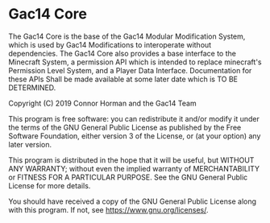 # Gac14 Core #

The Gac14 Core is the base of the Gac14 Modular Modification System, which is used by Gac14 Modifications to interoperate without dependencies. 
The Gac14 Core also provides a base interface to the Minecraft System, a permission API which is intended to replace minecraft's Permission Level System, and a Player Data Interface. 
Documentation for these APIs Shall be made available at some later date which is TO BE DETERMINED. 

Copyright (C) 2019 Connor Horman and the Gac14 Team

This program is free software: you can redistribute it and/or modify
it under the terms of the GNU General Public License as published by
the Free Software Foundation, either version 3 of the License, or
(at your option) any later version.

This program is distributed in the hope that it will be useful,
but WITHOUT ANY WARRANTY; without even the implied warranty of
MERCHANTABILITY or FITNESS FOR A PARTICULAR PURPOSE.  See the
GNU General Public License for more details.

You should have received a copy of the GNU General Public License
along with this program.  If not, see <https://www.gnu.org/licenses/>.
